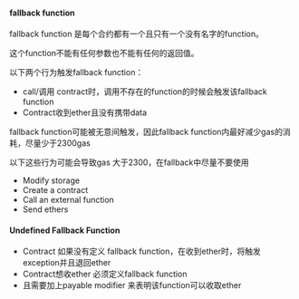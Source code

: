 #### fallback function

fallback function 是每个合约都有一个且只有一个没有名字的function。

这个function不能有任何参数也不能有任何的返回值。

以下两个行为触发fallback function：

- call/调用 contract时，调用不存在的function的时候会触发该fallback function
- Contract收到ether且没有携带data

fallback function可能被无意间触发，因此fallback function内最好减少gas的消耗，尽量少于2300gas

以下这些行为可能会导致gas 大于2300，在fallback中尽量不要使用

- Modify storage
- Create a contract
- Call an external function
- Send ethers

#### Undefined Fallback Function

- Contract 如果没有定义 fallback function，在收到ether时，将触发exception并且退回ether
- Contract想收ether 必须定义fallback function
- 且需要加上payable modifier 来表明该function可以收取ether

